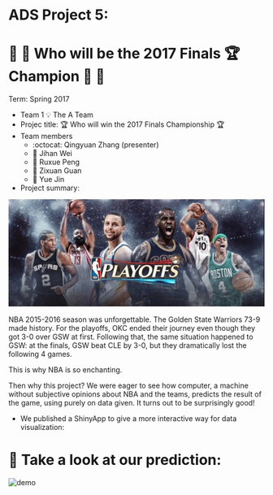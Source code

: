 # ADS Project 5:
# :basketball: :basketball: Who will be the 2017 Finals :trophy: Champion :basketball: :basketball:

Term: Spring 2017

+ Team 1 :bulb: The A Team
+ Projec title: :trophy: Who will win the 2017 Finals Championship :trophy:
+ Team members
	+ :octocat: Qingyuan Zhang (presenter)
	+ :girl: Jihan Wei
	+ :cherry_blossom: Ruxue Peng
	+ :princess: Zixuan Guan
	+ :sunflower: Yue Jin
+ Project summary:

![playoffs](./paper/images/playoff.jpg)


 NBA 2015-2016 season was unforgettable. The Golden State Warriors 73-9 made
 history. For the playoffs, OKC ended their journey even though they got 3-0 over GSW
 at first. Following that, the same situation happened to GSW: at the finals, GSW beat CLE by 3-0, but they dramatically lost the following 4 games. 

 This is why NBA is so enchanting.

 Then why this project? We were eager to see how computer, a machine without subjective opinions about NBA and the teams, predicts the result of the game, using purely on data given.  It turns out to be surprisingly good!

+ We published a ShinyApp to give a more interactive way for data visualization:


# :tada:                   Take a look at our prediction:

![demo](./figs/lol.gif)

